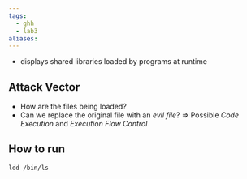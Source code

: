 ```yaml
---
tags:
  - ghh
  - lab3
aliases:
---
```

- displays shared libraries loaded by programs at runtime

## Attack Vector
- How are the files being loaded?
- Can we replace the original file with an *evil file*?
=> Possible *Code Execution* and *Execution Flow Control*

## How to run
```terminal
ldd /bin/ls
```
